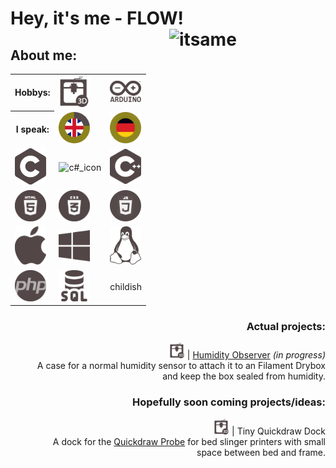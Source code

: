 <body>
  <div align="left">
    <h1>Hey, it's me - <B>FLOW</B>! <img src="https://github.com/flow1990/flow1990/blob/main/Pictures/ich_kreis.png" alt="itsame" width="250" align="right"></h1>
  </div>
  <div align="left">
    <h2>About me:</h2>
      <table>
          <th>Hobbys:</th>
          <td><img src="https://github.com/flow1990/flow1990/blob/main/Pictures/Icons/3d.png" alt="3D_printing_icon" width="50"></td>
          <td><img src="https://github.com/flow1990/flow1990/blob/main/Pictures/Icons/arduino.png" alt="arduino_icon" width="50"></td>
        <tr>
          <th>I speak:</th>
          <td><img src="https://github.com/flow1990/flow1990/blob/main/Pictures/Icons/english.png" alt="british_flag" width="50"></td>
          <td><img src="https://github.com/flow1990/flow1990/blob/main/Pictures/Icons/german.png" alt="german_glag" width="50"></td>
        </tr>
        <tr>
          <td><img src="https://github.com/flow1990/flow1990/blob/main/Pictures/Icons/c.png" alt="c_icon" width="50"></td>
          <td><img src="https://github.com/flow1990/flow1990/blob/main/Pictures/Icons/c#.png" alt="c#_icon" width="50"></td>
          <td><img src="https://github.com/flow1990/flow1990/blob/main/Pictures/Icons/c++.png" alt="c++_icon" width="50"></td>
        </tr>
        <tr>
          <td><img src="https://github.com/flow1990/flow1990/blob/main/Pictures/Icons/html.png" alt="html_icon" width="50"></td>
          <td><img src="https://github.com/flow1990/flow1990/blob/main/Pictures/Icons/css.png" alt="css_icon" width="50"></td>
          <td><img src="https://github.com/flow1990/flow1990/blob/main/Pictures/Icons/js.png" alt="js_icon" width="50"></td>
        </tr>
        <tr>
          <td><img src="https://github.com/flow1990/flow1990/blob/main/Pictures/Icons/apple.png" alt="apple_icon" width="50"></td>
          <td><img src="https://github.com/flow1990/flow1990/blob/main/Pictures/Icons/windoof.png" alt="windows_icon" width="50"></td>
          <td><img src="https://github.com/flow1990/flow1990/blob/main/Pictures/Icons/linux.webp" alt="linux_icon" width="50"></td>
        </tr>
        <tr>
          <td><img src="https://github.com/flow1990/flow1990/blob/main/Pictures/Icons/php.png" alt="php_icon" width="50"></td>
          <td><img src="https://github.com/flow1990/flow1990/blob/main/Pictures/Icons/sql.png" alt="sql_icon" width="50"></td>
          <td>childish</td>
        </tr>
      </table>
    <div align="right">
      <h3>Actual projects:</h3>
    <dl>
      <dt><img src="https://github.com/flow1990/flow1990/blob/main/Pictures/Icons/3d.png" alt="3D_printing_icon" width="25"> | <a href="https://github.com/flow1990/Humidity_Observer">Humidity Observer</a> <I>(in progress)</I><dt>
      <dd>A case for a normal humidity sensor to attach it to an Filament Drybox and keep the box sealed from humidity.</dd>
      </dl>
      <h3>Hopefully soon coming projects/ideas:</h3>
    <dl>
      <dt><img src="https://github.com/flow1990/flow1990/blob/main/Pictures/Icons/3d.png" alt="3D_printing_icon" width="25"> | Tiny Quickdraw Dock</a><dt>
      <dd>A dock for the <a href="https://github.com/Annex-Engineering/Quickdraw_Probe">Quickdraw Probe</a> for bed slinger printers with small space between bed and frame.</dd>
    </dl>
    </div>
      </div>

</body>
